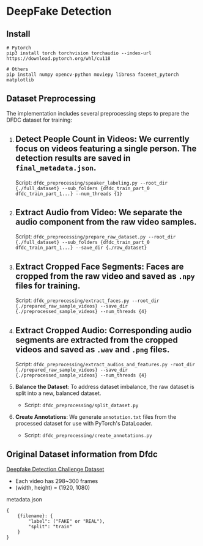 # DeepFake Detection

## Install

```
# Pytorch
pip3 install torch torchvision torchaudio --index-url https://download.pytorch.org/whl/cu118

# Others
pip install numpy opencv-python moviepy librosa facenet_pytorch matplotlib
```

## Dataset Preprocessing

The implementation includes several preprocessing steps to prepare the DFDC dataset for training:

1. **Detect People Count in Videos**: We currently focus on videos featuring a single person. The detection results are
   saved in `final_metadata.json`.
    -
    Script: `dfdc_preprocessing/speaker_labeling.py --root_dir {./full_dataset} --sub_folders {dfdc_train_part_0 dfdc_train_part_1...} --num_threads {1}`

2. **Extract Audio from Video**: We separate the audio component from the raw video samples.
    -
    Script: `dfdc_preprocessing/prepare_raw_dataset.py --root_dir {./full_dataset} --sub_folders {dfdc_train_part_0 dfdc_train_part_1...} --save_dir {./raw_dataset}`

3. **Extract Cropped Face Segments**: Faces are cropped from the raw video and saved as `.npy` files for training.
    -
    Script: `dfdc_preprocessing/extract_faces.py --root_dir {./prepared_raw_sample_videos} --save_dir {./preprocessed_sample_videos} --num_threads {4}`

4. **Extract Cropped Audio**: Corresponding audio segments are extracted from the cropped videos and saved as `.wav`
   and `.png` files.
    -
    Script: `dfdc_preprocessing/extract_audios_and_features.py -root_dir {./prepared_raw_sample_videos} --save_dir {./preprocessed_sample_videos} --num_threads {4}`

5. **Balance the Dataset**: To address dataset imbalance, the raw dataset is split into a new, balanced dataset.
    - Script: `dfdc_preprocessing/split_dataset.py`

6. **Create Annotations**: We generate `annotation.txt` files from the processed dataset for use with PyTorch's
   DataLoader.
    - Script: `dfdc_preprocessing/create_annotations.py`

## Original Dataset information from Dfdc

[Deepfake Detection Challenge Dataset](https://www.kaggle.com/c/deepfake-detection-challenge)

* Each video has 298~300 frames
* (width, height) = (1920, 1080)

metadata.json

```
{
    {filename}: {
        "label": ("FAKE" or "REAL"),
        "split": "train"
    }
}
```